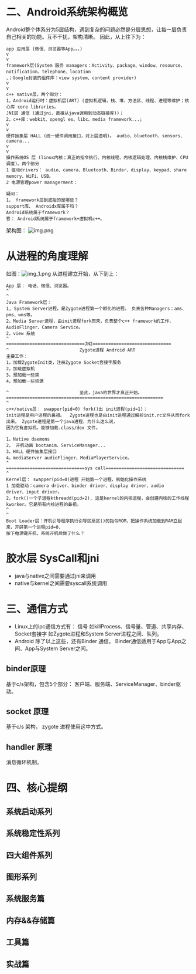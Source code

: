 # 二、Android系统架构概览

Android整个体系分为5层结构，遇到复杂的问题必然是分层思想，让每一层负责自己相关的功能。互不干扰，架构清晰。 因此，从上往下为：

```
app 应用层 (微信、浏览器等App。。。)
v
v
framework层(System 服务 managers：Activity、package、window、resource、notification、telephone、location
、；Google封装的组件库：view system、content provider)
v
v
c++ native层，两个部分：
1，Android运行时：虚拟机层(ART) (虚拟机逻辑，栈、堆、方法区、线程、进程等维护；核心库 core libraries。
JNI层 通信 (通过jni，直接从java调用到动态链接库))； 
2，c++库：webkit、opengl es、libc、media framework...;
v
v
硬件抽象层 HALL (统一硬件调用接口，对上层透明)。 audio、bluetooth、sensors、camera...
v
v
操作系统OS 层 (linux内核；真正的指令执行、内核线程、内核逻辑处理、内核栈维护、CPU调度)。两个部分
1 驱动drivers： audio、camera、Bluetooth、Binder、display、keypad、share memory、WiFi、USB。
2 电源管理power managerment： 

疑问：
1， framework层到底指的是哪些？ 
support库、 Androidx库属于吗？
Android系统属于framework？ 
答： Android系统属于framework+虚拟机c++。

```

架构图：
![img.png](img.png)

# 从进程的角度理解

如图：![img_1.png](img_1.png)
从进程建立开始，从下到上：

```
App 层： 电话、微信、浏览器。
^
^
Java Framework层： 
1, System Server进程，是Zygote进程第一个孵化的进程。 负责各种Managers：ams、pms、wms等。
2，Media Server进程，由init进程fork而来，负责整个c++ framework的工作，AudioFlinger、Camera Service。
2，view 系统
^
==============================JNI==============================
^                           Zygote进程 Android ART
主要工作：
1，加载ZygoteInit类，注册Zygote Socket套接字服务 
2，加载虚拟机
3，预加载一些类
4，预加载一些资源

^                           至此，java的世界才真正开始。
============================================================
^
c++/native层： swapper(pid=0) fork()出 init进程(pid=1)：
init进程是用户进程的鼻祖。  Zygote进程也是由init进程通过解析init.rc文件从而fork出来。 Zygote进程是第一个java进程，为什么这么说，
因为它有虚拟机。能够加载.class/dex 文件。

1，Native daemons 
2， 开机动画 bootanim、ServiceManager... 
3，HALL 硬件抽象层接口 
4，mediaServer audioFlinger、MediaPlayerService。
^
==============================sys call==============================
^
Kernel层： swapper(pid=0)进程 开始第一个进程，初始化操作系统
1 加载驱动：camera driver、binder driver、display driver、audio 
driver、input driver。
2，fork()一个子进程kthreadd(pid=2), 这是kernel的内核进程，会创建内核的工作线程kworker。它是所有内核进程的鼻祖。
^
^
Boot Loader层：开机引导程序执行引导区扇区()的指令ROM，把操作系统加载到RAM立起来，开辟第一个进程pid=0.
按下电源键开机，系统开机后做了什么？ 

```

# 胶水层 SysCall和jni

- java与native之间需要通过jni来调用
- native与kernel之间需要syscall系统调用

# 三、通信方式

- Linux上的ipc通信方式有： 信号 如killProcess、信号量、管道、共享内存、Socket套接字 如Zygote进程和System Server进程之间、队列。
- Android 除了以上这些，还有Binder 通信。 Binder通信适用于App与App之间、App与System Server之间。

## binder原理

基于c/s架构，包含5个部分： 客户端、服务端、ServiceManager、binder驱动。

## socket 原理

基于c/s 架构， zygote 进程使用这中方式。

## handler 原理

消息循环机制。

# 四、核心提纲

## 系统启动系列

## 系统稳定性系列

## 四大组件系列

## 图形系列

## 系统服务篇

## 内存&&存储篇

## 工具篇

## 实战篇































